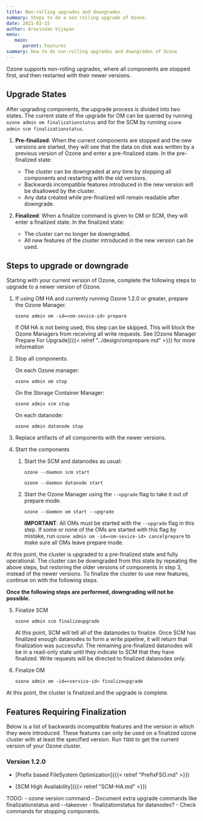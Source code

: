 ```yaml
---
title: Non-rolling upgrades and downgrades
summary: Steps to do a non rolling upgrade of Ozone.
date: 2021-02-15
author: Aravindan Vijayan 
menu:
   main:
      parent: Features
summary: How to do non-rolling upgrades and downgrades of Ozone
---
```

<!--
  Licensed under the Apache License, Version 2.0 (the "License");
  you may not use this file except in compliance with the License.
  You may obtain a copy of the License at

   http://www.apache.org/licenses/LICENSE-2.0

  Unless required by applicable law or agreed to in writing, software
  distributed under the License is distributed on an "AS IS" BASIS,
  WITHOUT WARRANTIES OR CONDITIONS OF ANY KIND, either express or implied.
  See the License for the specific language governing permissions and
  limitations under the License. See accompanying LICENSE file.
-->

Ozone supports non-rolling upgrades, where all components are stopped first, and then restarted with their newer versions.

## Upgrade States

After upgrading components, the upgrade process is divided into two states. The current state of the upgrade for OM can be queried by running `ozone admin om finalizationstatus` and for the SCM by running `ozone admin scm finalizationstatus`.

1. **Pre-finalized**: When the current components are stopped and the new versions are started, they will see that the data on disk was written by a previous version of Ozone and enter a pre-finalized state. In the pre-finalized state:
    - The cluster can be downgraded at any time by stopping all components and restarting with the old versions.
    - Backwards incompatible features introduced in the new version will be disallowed by the cluster.
    - Any data created while pre-finalized will remain readable after downgrade.

2. **Finalized**: When a finalize command is given to OM or SCM, they will enter a finalized state.  In the finalized state:
    - The cluster can no longer be downgraded.
    - All new features of the cluster introduced in the new version can be used.

## Steps to upgrade or downgrade

Starting with your current version of Ozone, complete the following steps to upgrade to a newer version of Ozone.

1. If using OM HA and currently running Ozone 1.2.0 or greater, prepare the Ozone Manager.
    ```
    ozone admin om -id=<om-sevice-id> prepare
    ```
    If OM HA is not being used, this step can be skipped. This will block the Ozone Managers from receiving all write requests. See [Ozone Manager Prepare For Upgrade]({{< relref "../design/omprepare.md" >}}) for more information

2.  Stop all components.

    On each Ozone manager:
    ```
    ozone admin om stop
    ```
    On the Storage Container Manager:
    ```
    ozone admin scm stop
    ```
    On each datanode:
    ```
    ozone admin datanode stop
    ```

3. Replace artifacts of all components with the newer versions.

4. Start the components
    1. Start the SCM and datanodes as usual:
        ```
        ozone --daemon scm start
        ```
        ```
        ozone --daemon datanode start
        ```

    2. Start the Ozone Manager using the `--upgrade` flag to take it out of prepare mode.
        ```
        ozone --daemon om start --upgrade
        ```

        **IMPORTANT**: All OMs must be started with the `--upgrade` flag in this step. If some or none of the OMs are started with this flag by mistake, run `ozone admin om -id=<om-sevice-id> cancelprepare` to make sure all OMs leave prepare mode.

At this point, the cluster is upgraded to a pre-finalized state and fully operational. The cluster can be downgraded from this state by repeating the above steps, but restoring the older versions of components in step 3, instead of the newer versions. To finalize the cluster to use new features, continue on with the following steps.

**Once the following steps are performed, downgrading will not be possible.**

5. Finalize SCM
    ``` 
    ozone admin scm finalizeupgrade
    ```
    At this point, SCM will tell all of the datanodes to finalize. Once SCM has finalized enough datanodes to form a write pipeline, it will return that finalization was successful. The remaining pre-finalized datanodes will be in a read-only state until they indicate to SCM that they have finalized. Write requests will be directed to finalized datanodes only.

6. Finalize OM
    ```
    ozone admin om -id=<service-id> finalizeupgrade
    ```

At this point, the cluster is finalized and the upgrade is complete.

## Features Requiring Finalization

Below is a list of backwards incompatible features and the version in which they were introduced. These features can only be used on a finalized ozone cluster with at least the specified version. Run `TODO` to get the current version of your Ozone cluster.

### Version 1.2.0

- [Prefix based FileSystem Optimization]({{< relref "PrefixFSO.md" >}}) 

- [SCM High Availability]({{< relref "SCM-HA.md" >}})


TODO:
    - ozone version command
    - Document extra upgrade commands like finalizationstatus and --takeover
    - finalizationstatus for datanodes?
    - Check commands for stopping components.
 
